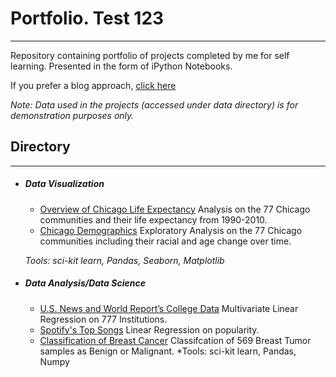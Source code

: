 # Portfolio. Test 123
***
Repository containing portfolio of projects completed by me for self learning. Presented in the form of iPython Notebooks.

If you prefer a blog approach, [click here](https://jcreyes2.github.io/jcreyes2.gitbhub.io/)

*Note: Data used in the projects (accessed under data directory) is for demonstration purposes only.*

## Directory
***
* #####  Data Visualization
    * [Overview of Chicago Life Expectancy](https://github.com/jcreyes2/portfolio/tree/master/chicago_life_expectancy) Analysis on the 77 Chicago communities
    and their life expectancy from 1990-2010.
    * [Chicago Demographics](https://github.com/jcreyes2/portfolio/tree/master/chicago_census) Exploratory Analysis on the 77 Chicago communities including their
    racial and age change over time.

  *Tools: sci-kit learn, Pandas, Seaborn, Matplotlib*   
  
* ##### Data Analysis/Data Science
    * [U.S. News and World Report’s College Data](https://www.kaggle.com/juanreyes1738/linear-regression) Multivariate Linear Regression on 777 Institutions.
    * [Spotify's Top Songs](https://www.kaggle.com/juanreyes1738/linear-regression-for-top-50-songs) Linear Regression on popularity.
    * [Classification of Breast Cancer](https://www.kaggle.com/juanreyes1738/classification-of-breast-cancer) Classifcation of 569 Breast Tumor samples as Benign or Malignant.
  *Tools: sci-kit learn, Pandas, Numpy